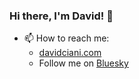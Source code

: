 ### Hi there, I'm David! 👋

- 📫 How to reach me:
    - [davidciani.com](https://www.davidciani.com)
    - Follow me on [Bluesky](https://bsky.app/profile/davidciani.com)
